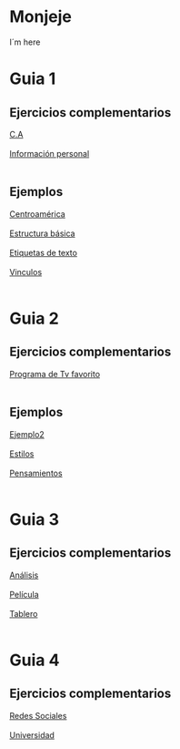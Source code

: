 # Monjeje
I´m here
<h1>Guia 1</h1>
<h2>Ejercicios complementarios</h2>
<a href="https://mongg.github.io/Monjeje/20140004_Guia1/Ejercicios complementarios/Centroamerica/centroamerica.html">C.A</a> <br><br>
<a href="https://mongg.github.io/Monjeje/20140004_Guia1/Ejercicios complementarios/me.html">Información personal</a> <br><br>

<h2>Ejemplos</h2>
<a href="https://mongg.github.io/Monjeje/20140004_Guia1/centroamerica.html">Centroamérica</a> <br><br>
<a href="https://mongg.github.io/Monjeje/20140004_Guia1/estructura_basica.html">Estructura básica</a> <br><br>
<a href="https://mongg.github.io/Monjeje/20140004_Guia1/etiquetas_texto.html">Etiquetas de texto</a> <br><br>
<a href="https://mongg.github.io/Monjeje/20140004_Guia1/imágenes_vinculos.html">Vinculos</a> <br><br>

<h1>Guia 2</h1>
<h2>Ejercicios complementarios</h2>
<a href="https://mongg.github.io/Monjeje/20140004_Guia1/Ejercicios complementarios/Dragon ball Z.html">Programa de Tv favorito </a> <br><br>

<h2>Ejemplos</h2>
<a href="https://mongg.github.io/Monjeje/20140004_Guia2/css/ejemplo2.html">Ejemplo2</a> <br><br>
<a href="https://mongg.github.io/Monjeje/20140004_Guia2/css/estilos_embebidos.html">Estilos</a> <br><br>
<a href="https://mongg.github.io/Monjeje/20140004_Guia2/css/pensamientos.html">Pensamientos</a> <br><br>

<h1>Guia 3</h1>
<h2>Ejercicios complementarios</h2>
<a href="https://mongg.github.io/Monjeje/20140004_Guia3/EJC3/me.html>Mi página</a> <br><br>

<h2>Ejemplos</h2>

<a href="https://mongg.github.io/Monjeje/20140004_Guia3/analisis.html">Análisis</a> <br><br>
<a href="https://mongg.github.io/Monjeje/20140004_Guia3/pelicula.html">Película</a> <br><br>
<a href="https://mongg.github.io/Monjeje/20140004_Guia3/tablero.html">Tablero</a> <br><br>

<h1>Guia 4</h1>
<h2>Ejercicios complementarios</h2>
<a href="https://mongg.github.io/Monjeje/20140004_Guia3/EJC4/index.html>Universidad</a> <br><br>

<h2>Ejemplos</h2>

<a href="https://mongg.github.io/Monjeje/20140004_Guia4/RedesSociales.html">Redes Sociales</a> <br><br>
<a href="https://mongg.github.io/Monjeje/20140004_Guia4/universidad.html">Universidad</a> <br><br>
